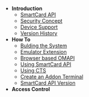 * **Introduction**
    * [SmartCard API](https://github.com/sunyer/seek-for-android/wiki/SmartcardAPI)
    * [Security Concept](https://github.com/sunyer/seek-for-android/wiki/SecurityConcept)
    * [Device Support](https://github.com/sunyer/seek-for-android/wiki/Devices)
    * [Version History](https://github.com/sunyer/seek-for-android/wiki/VersionHistory)
* **How To**
    * [Bulding the System](https://github.com/sunyer/seek-for-android/wiki/BuildingTheSystem)
    * [Emulator Extension](https://github.com/sunyer/seek-for-android/wiki/EmulatorExtension)
    * [Browser based OMAPI](https://github.com/sunyer/seek-for-android/wiki/WebScapi)
    * [Using SmartCard API](https://github.com/sunyer/seek-for-android/wiki/UsingSmartCardAPI)
    * [Using CTS](https://github.com/sunyer/seek-for-android/wiki/UsingCTS)
    * [Create an Addon Terminal](https://github.com/sunyer/seek-for-android/wiki/AddonTerminal)
    * [SmartCard API Version](https://github.com/sunyer/seek-for-android/wiki/RetrievingVersionInfo)
* **Access Control**